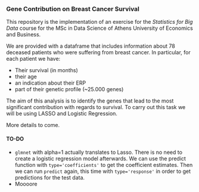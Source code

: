 ### Gene Contribution on Breast Cancer Survival
This repository is the implementation of an exercise for the _Statistics for Big Data_ course for the MSc in Data Science of Athens University of Economics and Business.

We are provided with a dataframe that includes information about 78 deceased patients who were suffering from breast cancer. In particular, for each patient we have: 

* Their survival (in months)
* their age
* an indication about their ERP
* part of their genetic profile (~25.000 genes)

The aim of this analysis is to identify the genes that lead to the most significant contribution with 
regards to survival. To carry out this task we will be using LASSO and Logistic Regression.

More details to come.


#### TO-DO
* `glmnet` with alpha=1 actually translates to Lasso. There is no need to create a logistic regression model afterwards. We can use the predict function with `type='coefficients'` to get the coefficient estimates. Then we can run `predict` again, this time with `type='response'` in order to get predictions for the test data.
* Moooore
